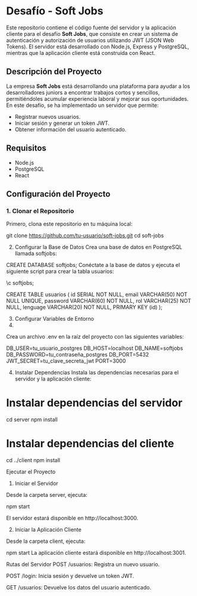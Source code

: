 # Desafío - Soft Jobs

Este repositorio contiene el código fuente del servidor y la aplicación cliente para el desafío **Soft Jobs**, que consiste en crear un sistema de autenticación y autorización de usuarios utilizando JWT (JSON Web Tokens). El servidor está desarrollado con Node.js, Express y PostgreSQL, mientras que la aplicación cliente está construida con React.

## Descripción del Proyecto

La empresa **Soft Jobs** está desarrollando una plataforma para ayudar a los desarrolladores juniors a encontrar trabajos cortos y sencillos, permitiéndoles acumular experiencia laboral y mejorar sus oportunidades. En este desafío, se ha implementado un servidor que permite:

- Registrar nuevos usuarios.
- Iniciar sesión y generar un token JWT.
- Obtener información del usuario autenticado.

## Requisitos

- Node.js 
- PostgreSQL
- React 

## Configuración del Proyecto

### 1. Clonar el Repositorio

Primero, clona este repositorio en tu máquina local:

git clone https://github.com/tu-usuario/soft-jobs.git
cd soft-jobs

2. Configurar la Base de Datos
Crea una base de datos en PostgreSQL llamada softjobs:


CREATE DATABASE softjobs;
Conéctate a la base de datos y ejecuta el siguiente script para crear la tabla usuarios:


\c softjobs;

CREATE TABLE usuarios (
  id        SERIAL        NOT NULL,
  email     VARCHAR(50)   NOT NULL  UNIQUE,
  password  VARCHAR(60)   NOT NULL,
  rol       VARCHAR(25)   NOT NULL,
  lenguage  VARCHAR(20)   NOT NULL,
  PRIMARY KEY (id)
);


3. Configurar Variables de Entorno
4. 
Crea un archivo .env en la raíz del proyecto con las siguientes variables:

DB_USER=tu_usuario_postgres
DB_HOST=localhost
DB_NAME=softjobs
DB_PASSWORD=tu_contraseña_postgres
DB_PORT=5432
JWT_SECRET=tu_clave_secreta_jwt
PORT=3000

4. Instalar Dependencias
Instala las dependencias necesarias para el servidor y la aplicación cliente:

# Instalar dependencias del servidor

cd server
npm install

# Instalar dependencias del cliente

cd ../client
npm install


Ejecutar el Proyecto

1. Iniciar el Servidor

Desde la carpeta server, ejecuta:


npm start

El servidor estará disponible en http://localhost:3000.

2. Iniciar la Aplicación Cliente
   
Desde la carpeta client, ejecuta:

npm start
La aplicación cliente estará disponible en http://localhost:3001.

Rutas del Servidor
POST /usuarios: Registra un nuevo usuario.

POST /login: Inicia sesión y devuelve un token JWT.

GET /usuarios: Devuelve los datos del usuario autenticado.
